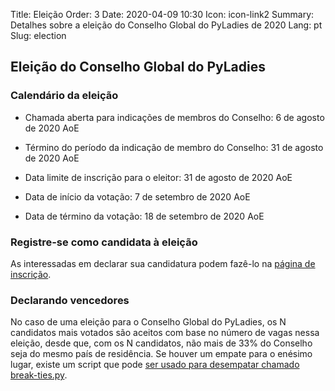 Title: Eleição
Order: 3
Date: 2020-04-09 10:30
Icon: icon-link2
Summary: Detalhes sobre a eleição do Conselho Global do PyLadies de 2020
Lang: pt
Slug: election

## Eleição do Conselho Global do PyLadies

### Calendário da eleição

- Chamada aberta para indicações de membros do Conselho: 6 de agosto de 2020 AoE
- Término do período da indicação de membro do Conselho: 31 de agosto de 2020 AoE

- Data limite de inscrição para o eleitor: 31 de agosto de 2020 AoE
- Data de início da votação: 7 de setembro de 2020 AoE
- Data de término da votação: 18 de setembro de 2020 AoE

### Registre-se como candidata à eleição
As interessadas em declarar sua candidatura podem fazê-lo na [página de inscrição](http://elections.pyladies.com/pt/pages/apply.html).


### Declarando vencedores

No caso de uma eleição para o Conselho Global do PyLadies, os N candidatos mais votados são aceitos com base no número de vagas nessa eleição, desde que, com os N candidatos, não mais de 33% do Conselho seja do mesmo país de residência. Se houver um empate para o enésimo lugar, existe um script que pode [ser usado para desempatar chamado break-ties.py](https://github.com/pyladies/pyladies-council-election#in-the-event-of-a-tie).
